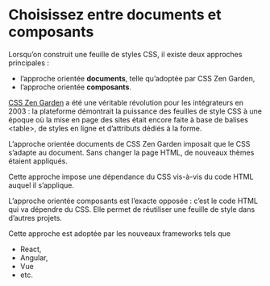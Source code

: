 Choisissez entre documents et composants
========================================

Lorsqu’on construit une feuille de styles CSS, il existe deux approches principales :

- l’approche orientée **documents**, telle qu’adoptée par CSS Zen Garden,
- l’approche orientée **composants**.

[CSS Zen Garden](http://www.csszengarden.com/) a été une véritable révolution pour les intégrateurs en 2003 : la plateforme démontrait la puissance des feuilles de style CSS à une époque où la mise en page des sites était encore faite à base de balises &lt;table&gt;, de styles en ligne et d’attributs dédiés à la forme.

L’approche orientée documents de CSS Zen Garden imposait que le CSS s’adapte au document. Sans changer la page HTML, de nouveaux thèmes étaient appliqués.

Cette approche impose une dépendance du CSS vis-à-vis du code HTML auquel il s’applique.

L’approche orientée composants est l’exacte opposée : c’est le code HTML qui va dépendre du CSS. Elle permet de réutiliser une feuille de style dans d’autres projets.

Cette approche est adoptée par les nouveaux frameworks tels que

- React,
- Angular,
- Vue
- etc.
